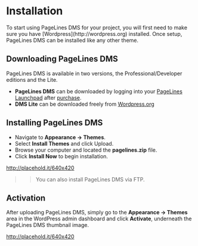 # Installation #

<p class="lead">
To start using PageLines DMS for your project, you will first need to make sure you have [Wordpress](http://wordpress.org) installed. Once setup, PageLines DMS can be installed like any other theme.
</p>

## Downloading PageLines DMS ##

PageLines DMS is available in two versions, the Professional/Developer editions and the Lite.

* **PageLines DMS** can be downloaded by logging into your [PageLines Launchpad](https://www.pagelines.com/launchpad/member.php) after [purchase](https://www.pagelines.com/pricing/).
* **DMS Lite** can be downloaded freely from [Wordpress.org](http://wordpress.org/)

## Installing PageLines DMS ##

* Navigate to **Appearance &rarr; Themes**.
* Select **Install Themes** and click Upload.
* Browse your computer and located the **pagelines.zip** file.
* Click **Install Now** to begin installation.

http://placehold.it/640x420

>> You can also install PageLines DMS via FTP.

## Activation ##

After uploading PageLines DMS, simply go to the **Appearance &rarr; Themes** area in the WordPress admin dashboard and click **Activate**, underneath the PageLines DMS thumbnail image.

http://placehold.it/640x420